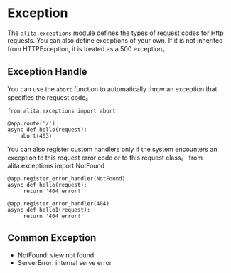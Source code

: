 # Exception
The `alita.exceptions` module defines the types of request codes for Http requests. You can also define exceptions of your own.
If it is not inherited from HTTPException, it is treated as a 500 exception。

## Exception Handle
You can use the `abort` function to automatically throw an exception that specifies the request code。
```
from alita.exceptions import abort

@app.route('/')
async def hello(request):
    abort(403)
```

You can also register custom handlers only if the system encounters an exception to this request error code or to this request class。
from alita.exceptions import NotFound

```
@app.register_error_handler(NotFound)
async def hello(request):
     return '404 error!'

@app.register_error_handler(404)
async def hello1(request):
     return '404 error!'
```

## Common Exception
- NotFound: view not found
- ServerError: internal serve error